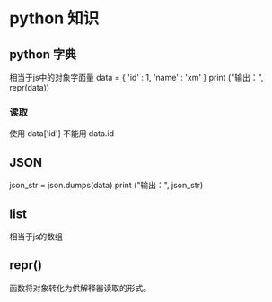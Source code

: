 # python 知识

## python 字典
相当于js中的对象字面量
data = {
    'id' : 1,
    'name' : 'xm'
}
print ("输出：", repr(data))
### 读取
使用 data['id']
不能用 data.id

## JSON
json_str = json.dumps(data)
print ("输出：", json_str)

## list
相当于js的数组

## repr() 
函数将对象转化为供解释器读取的形式。
